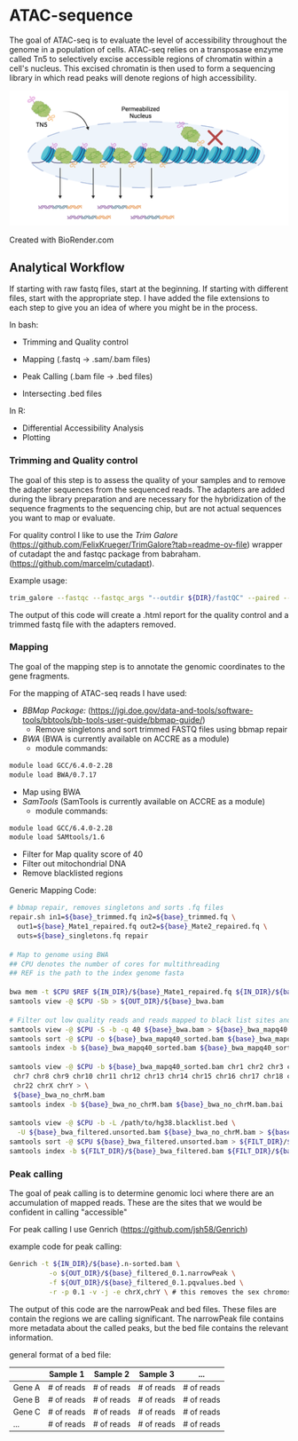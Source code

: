# ATAC-sequence

The goal of ATAC-seq is to evaluate the level of accessibility throughout the genome in a population of cells. ATAC-seq relies on a transposase enzyme called Tn5 to selectively excise accessible regions of chromatin within a cell's nucleus. This excised chromatin is then used to form a sequencing library in which read peaks will denote regions of high accessibility.

![image](../images/HowATACseq.png)

Created with BioRender.com

## Analytical Workflow
If starting with raw fastq files, start at the beginning. If starting with different files, start with the appropriate step. I have added the file extensions to each step to give you an idea of where you might be in the process.

In bash:
* Trimming and Quality control
* Mapping (.fastq &rarr; .sam/.bam files)
* Peak Calling (.bam file &rarr; .bed files)

* Intersecting .bed files

In R:
* Differential Accessibility Analysis
* Plotting

### Trimming and Quality control

The goal of this step is to assess the quality of your samples and to remove the adapter sequences from the sequenced reads. The adapters are added during the library preparation and are necessary for the hybridization of the sequence fragments to the sequencing chip, but are not actual sequences you want to map or evaluate.

For quality control I like to use the *Trim Galore* (https://github.com/FelixKrueger/TrimGalore?tab=readme-ov-file) wrapper of cutadapt the and fastqc package from babraham. (https://github.com/marcelm/cutadapt).

Example usage:
``` bash
trim_galore --fastqc --fastqc_args "--outdir ${DIR}/fastQC" --paired --retain_unpaired --output_dir ${DIR}/trimmed_reads ${INPUT_R1} ${INPUT_R2}
```

The output of this code will create a .html report for the quality control and a trimmed fastq file with the adapters removed.

### Mapping
The goal of the mapping step is to annotate the genomic coordinates to the gene fragments.

For the mapping of ATAC-seq reads I have used:

- *BBMap Package:* (https://jgi.doe.gov/data-and-tools/software-tools/bbtools/bb-tools-user-guide/bbmap-guide/)
   - Remove singletons and sort trimmed FASTQ files using bbmap repair
- *BWA* (BWA is currently available on ACCRE as a module)
  - module commands:
``` bash
module load GCC/6.4.0-2.28
module load BWA/0.7.17
```
  - Map using BWA
- *SamTools* (SamTools is currently available on ACCRE as a module)
  - module commands:
``` bash
module load GCC/6.4.0-2.28
module load SAMtools/1.6
```
  - Filter for Map quality score of 40
  - Filter out mitochondrial DNA
  - Remove blacklisted regions

Generic Mapping Code:

``` bash
# bbmap repair, removes singletons and sorts .fq files
repair.sh in1=${base}_trimmed.fq in2=${base}_trimmed.fq \
  out1=${base}_Mate1_repaired.fq out2=${base}_Mate2_repaired.fq \
  outs=${base}_singletons.fq repair

# Map to genome using BWA
## CPU denotes the number of cores for multithreading
## REF is the path to the index genome fasta

bwa mem -t $CPU $REF ${IN_DIR}/${base}_Mate1_repaired.fq ${IN_DIR}/${base}_Mate2_repaired.fq| \
samtools view -@ $CPU -Sb > ${OUT_DIR}/${base}_bwa.bam

# Filter out low quality reads and reads mapped to black list sites and mitochondria
samtools view -@ $CPU -S -b -q 40 ${base}_bwa.bam > ${base}_bwa_mapq40.bam
samtools sort -@ $CPU -o ${base}_bwa_mapq40_sorted.bam ${base}_bwa_mapq40.bam
samtools index -b ${base}_bwa_mapq40_sorted.bam ${base}_bwa_mapq40_sorted.bam.bai

samtools view -@ $CPU -b ${base}_bwa_mapq40_sorted.bam chr1 chr2 chr3 chr4 chr5 chr6 \
 chr7 chr8 chr9 chr10 chr11 chr12 chr13 chr14 chr15 chr16 chr17 chr18 chr19 chr20 chr21 \
 chr22 chrX chrY > \
 ${base}_bwa_no_chrM.bam
samtools index -b ${base}_bwa_no_chrM.bam ${base}_bwa_no_chrM.bam.bai

samtools view -@ $CPU -b -L /path/to/hg38.blacklist.bed \
  -U ${base}_bwa_filtered.unsorted.bam ${base}_bwa_no_chrM.bam > ${base}_bwa_blacklisted.bam
samtools sort -@ $CPU ${base}_bwa_filtered.unsorted.bam > ${FILT_DIR}/${base}_bwa_filtered.bam
samtools index -b ${FILT_DIR}/${base}_bwa_filtered.bam ${FILT_DIR}/${base}.filtered.bam.bai
```

### Peak calling

The goal of peak calling is to determine genomic loci where there are an accumulation of mapped reads. These are the sites that we would be confident in calling "accessible"

For peak calling I use Genrich (https://github.com/jsh58/Genrich)

example code for peak calling:
``` bash
Genrich -t ${IN_DIR}/${base}.n-sorted.bam \
          -o ${OUT_DIR}/${base}_filtered_0.1.narrowPeak \
          -f ${OUT_DIR}/${base}_filtered_0.1.pqvalues.bed \
          -r -p 0.1 -v -j -e chrX,chrY \ # this removes the sex chromosomes, which you may want to do

```

The output of this code are the narrowPeak and bed files. These files are contain the regions we are calling significant. The narrowPeak file contains more metadata about the called peaks, but the bed file contains the relevant information.

general format of a bed file:

|  | Sample 1 | Sample 2   | Sample 3   | ...|
|----------|------------|------------|------------|------------|
| Gene A   | # of reads | # of reads | # of reads | # of reads |
| Gene B   | # of reads | # of reads | # of reads | # of reads |
| Gene C   | # of reads | # of reads | # of reads | # of reads |
| ...   | # of reads | # of reads | # of reads | # of reads |
